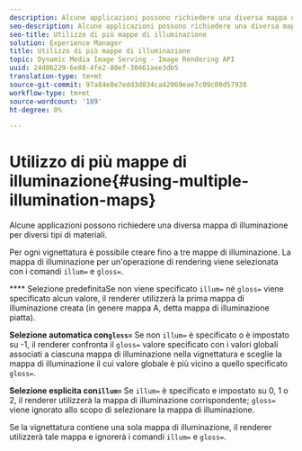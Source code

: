```yaml
---
description: Alcune applicazioni possono richiedere una diversa mappa di illuminazione per diversi tipi di materiali.
seo-description: Alcune applicazioni possono richiedere una diversa mappa di illuminazione per diversi tipi di materiali.
seo-title: Utilizzo di più mappe di illuminazione
solution: Experience Manager
title: Utilizzo di più mappe di illuminazione
topic: Dynamic Media Image Serving - Image Rendering API
uuid: 24d86229-6e88-4fe2-80ef-30461aee3db5
translation-type: tm+mt
source-git-commit: 97a84e8e7edd3d834ca42069eae7c09c00d57938
workflow-type: tm+mt
source-wordcount: '189'
ht-degree: 0%

---
```



# Utilizzo di più mappe di illuminazione{#using-multiple-illumination-maps}

Alcune applicazioni possono richiedere una diversa mappa di illuminazione per diversi tipi di materiali.

Per ogni vignettatura è possibile creare fino a tre mappe di illuminazione. La mappa di illuminazione per un&#39;operazione di rendering viene selezionata con i comandi `illum=` e `gloss=`.

**** Selezione predefinitaSe non viene specificato  `illum=` né  `gloss=` viene specificato alcun valore, il renderer utilizzerà la prima mappa di illuminazione creata (in genere mappa A, detta mappa di illuminazione piatta).

**Selezione automatica con`gloss=`** Se non  `illum=` è specificato o è impostato su -1, il renderer confronta il  `gloss=` valore specificato con i valori globali associati a ciascuna mappa di illuminazione nella vignettatura e sceglie la mappa di illuminazione il cui valore globale è più vicino a quello specificato  `gloss=`.

**Selezione esplicita con`illum=`** Se  `illum=` è specificato e impostato su 0, 1 o 2, il renderer utilizzerà la mappa di illuminazione corrispondente;  `gloss=` viene ignorato allo scopo di selezionare la mappa di illuminazione.

Se la vignettatura contiene una sola mappa di illuminazione, il renderer utilizzerà tale mappa e ignorerà i comandi `illum=` e `gloss=`.
